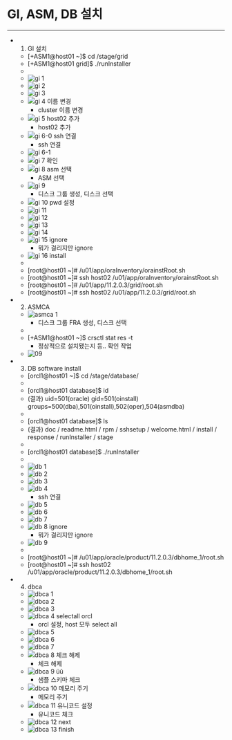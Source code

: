 # GI, ASM, DB 설치
-------------

* 1) GI 설치
	* [+ASM1@host01 ~]$ cd /stage/grid
	* [+ASM1@host01 grid]$ ./runInstaller
	*  
	* ![gi 1](https://user-images.githubusercontent.com/58458582/84673807-25dcb380-af65-11ea-9a10-384c8a362045.PNG)
	* ![gi 2](https://user-images.githubusercontent.com/58458582/84673809-25dcb380-af65-11ea-9579-4a2cf6c85d32.PNG)
	* ![gi 3](https://user-images.githubusercontent.com/58458582/84673811-26754a00-af65-11ea-91ee-f0c6a6bd96f5.PNG)
	* ![gi 4 이름 변경](https://user-images.githubusercontent.com/58458582/84673813-26754a00-af65-11ea-8283-67a365aea789.PNG)
		* cluster 이름 변경
	* ![gi 5 host02 추가](https://user-images.githubusercontent.com/58458582/84673814-270de080-af65-11ea-9682-9e941db60c00.PNG)
		* host02 추가
	* ![gi 6-0 ssh 연결](https://user-images.githubusercontent.com/58458582/84673822-27a67700-af65-11ea-9c07-979c79483994.PNG)
		* ssh 연결
	* ![gi 6-1](https://user-images.githubusercontent.com/58458582/84673823-27a67700-af65-11ea-9775-30a82ad31190.PNG)
	* ![gi 7 확인](https://user-images.githubusercontent.com/58458582/84673827-283f0d80-af65-11ea-86c7-82ee4f5ede78.PNG)
	* ![gi 8 asm 선택](https://user-images.githubusercontent.com/58458582/84673829-28d7a400-af65-11ea-8f3b-cc7c4f1c7c7e.PNG)
		* ASM 선택
	* ![gi 9](https://user-images.githubusercontent.com/58458582/84673831-28d7a400-af65-11ea-814b-1d1f2de00902.PNG)
		* 디스크 그룹 생성, 디스크 선택
	* ![gi 10 pwd 설정](https://user-images.githubusercontent.com/58458582/84673833-29703a80-af65-11ea-9272-b96376fd92b6.PNG)
	* ![gi 11](https://user-images.githubusercontent.com/58458582/84673835-2a08d100-af65-11ea-9ea6-53e4d0c3f60a.PNG)
	* ![gi 12](https://user-images.githubusercontent.com/58458582/84673837-2a08d100-af65-11ea-8a75-6a7f7856922f.PNG)
	* ![gi 13](https://user-images.githubusercontent.com/58458582/84673841-2aa16780-af65-11ea-9a97-69b1c6931c34.PNG)
	* ![gi 14](https://user-images.githubusercontent.com/58458582/84673842-2b39fe00-af65-11ea-8484-ba6e74cb0cbc.PNG)
	* ![gi 15 ignore](https://user-images.githubusercontent.com/58458582/84673843-2b39fe00-af65-11ea-816d-51a234ba1cee.PNG)
		* 뭐가 걸리지만 ignore
	* ![gi 16 install](https://user-images.githubusercontent.com/58458582/84673844-2bd29480-af65-11ea-8c0c-f2d33db8b509.PNG)
	*  
	* [root@host01 ~]# /u01/app/oraInventory/orainstRoot.sh
	* [root@host01 ~]# ssh host02 /u01/app/oraInventory/orainstRoot.sh
	* [root@host01 ~]# /u01/app/11.2.0.3/grid/root.sh
	* [root@host01 ~]# ssh host02 /u01/app/11.2.0.3/grid/root.sh
* 2) ASMCA
	* ![asmca 1](https://user-images.githubusercontent.com/58458582/84673736-1198b680-af65-11ea-8854-7c2ff3f76c59.PNG)
		* 디스크 그룹 FRA 생성, 디스크 선택
	*  
	* [+ASM1@host01 ~]$ crsctl stat res -t
		* 정상적으로 설치됐는지 등.. 확인 작업
	* ![09](https://user-images.githubusercontent.com/58458582/84669894-58d07880-af60-11ea-854d-4db266012b51.PNG)
* 3) DB software install
	* [orcl1@host01 ~]$ cd /stage/database/
	*  
	* [orcl1@host01 database]$ id
	* (결과) uid=501(oracle) gid=501(oinstall) groups=500(dba),501(oinstall),502(oper),504(asmdba)
	*  
	* [orcl1@host01 database]$ ls
	* (결과) doc / readme.html  / rpm / sshsetup / welcome.html / install / response / runInstaller / stage
	*  
	* [orcl1@host01 database]$ ./runInstaller
	*  
	* ![db 1](https://user-images.githubusercontent.com/58458582/84673741-12c9e380-af65-11ea-9a77-76d25ff7b018.PNG)
	* ![db 2](https://user-images.githubusercontent.com/58458582/84673754-1a898800-af65-11ea-9bc1-2f4a050d6cf3.PNG)
	* ![db 3](https://user-images.githubusercontent.com/58458582/84673766-1d847880-af65-11ea-929f-723dead9725b.PNG)
	* ![db 4](https://user-images.githubusercontent.com/58458582/84673768-1eb5a580-af65-11ea-8f43-bcb459ff92aa.PNG)
		* ssh 연결
	* ![db 5](https://user-images.githubusercontent.com/58458582/84673770-1eb5a580-af65-11ea-8667-acdcd4838a3e.PNG)
	* ![db 6](https://user-images.githubusercontent.com/58458582/84673771-1f4e3c00-af65-11ea-9773-c1886cc3c308.PNG)
	* ![db 7](https://user-images.githubusercontent.com/58458582/84673772-1fe6d280-af65-11ea-954e-8a5a55adee12.PNG)
	* ![db 8 ignore](https://user-images.githubusercontent.com/58458582/84673774-1fe6d280-af65-11ea-944e-6a39697583d8.PNG)
		* 뭐가 걸리지만 ignore
	* ![db 9](https://user-images.githubusercontent.com/58458582/84673775-207f6900-af65-11ea-96b5-79c4a69395fe.PNG)
	*  
	* [root@host01 ~]# /u01/app/oracle/product/11.2.0.3/dbhome_1/root.sh
	* [root@host01 ~]# ssh host02 /u01/app/oracle/product/11.2.0.3/dbhome_1/root.sh
* 4) dbca
	* ![dbca 1](https://user-images.githubusercontent.com/58458582/84673779-207f6900-af65-11ea-9f41-6f39cabe83f8.PNG)
	* ![dbca 2](https://user-images.githubusercontent.com/58458582/84673781-2117ff80-af65-11ea-8580-e4383fe2be9b.PNG)
	* ![dbca 3](https://user-images.githubusercontent.com/58458582/84673783-21b09600-af65-11ea-8b6a-41d733bb9e7a.PNG)
	* ![dbca 4 selectall  orcl](https://user-images.githubusercontent.com/58458582/84673786-21b09600-af65-11ea-8906-9a383e9d5c3a.PNG)
		* orcl 설정, host 모두 select all
	* ![dbca 5](https://user-images.githubusercontent.com/58458582/84673791-22492c80-af65-11ea-9000-a03f2211bfe2.PNG)
	* ![dbca 6](https://user-images.githubusercontent.com/58458582/84673793-22e1c300-af65-11ea-83cd-bc49f25d4dde.PNG)
	* ![dbca 7](https://user-images.githubusercontent.com/58458582/84673794-22e1c300-af65-11ea-8740-cab856285273.PNG)
	* ![dbca 8 체크 해제](https://user-images.githubusercontent.com/58458582/84673795-237a5980-af65-11ea-9056-0f5ad1ee0aca.PNG)
		* 체크 해제
	* ![dbca 9 üũ](https://user-images.githubusercontent.com/58458582/84673796-237a5980-af65-11ea-83af-109e343f3888.PNG)
		* 샘플 스키마 체크
	* ![dbca 10 메모리 주기](https://user-images.githubusercontent.com/58458582/84673800-2412f000-af65-11ea-82ef-3a3c0b0ad6a4.PNG)
		* 메모리 주기
	* ![dbca 11 유니코드 설정](https://user-images.githubusercontent.com/58458582/84673802-24ab8680-af65-11ea-8e78-5047e786572f.PNG)
		* 유니코드 체크
	* ![dbca 12 next](https://user-images.githubusercontent.com/58458582/84673803-24ab8680-af65-11ea-8e06-d15f46703cb0.PNG)
	* ![dbca 13 finish](https://user-images.githubusercontent.com/58458582/84673805-25441d00-af65-11ea-8272-1e8a4f5b25aa.PNG)

